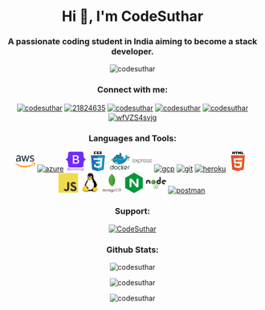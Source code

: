<h1 align="center">Hi 👋, I'm CodeSuthar</h1>
<h3 align="center">A passionate coding student in India aiming to become a stack developer.</h3>

<p align="center"> <img src="https://komarev.com/ghpvc/?username=codesuthar&label=Profile%20Views&color=0066cc&style=flat" alt="codesuthar" /> </p>

<h3 align="center">Connect with me:</h3>
<p align="center">
<a href="https://codepen.io/codesuthar" target="blank"><img align="center" src="https://raw.githubusercontent.com/rahuldkjain/github-profile-readme-generator/master/src/images/icons/Social/codepen.svg" alt="codesuthar" height="30" width="40" /></a>
<a href="https://stackoverflow.com/users/21824635" target="blank"><img align="center" src="https://raw.githubusercontent.com/rahuldkjain/github-profile-readme-generator/master/src/images/icons/Social/stack-overflow.svg" alt="21824635" height="30" width="40" /></a>
<a href="https://instagram.com/codesuthar" target="blank"><img align="center" src="https://raw.githubusercontent.com/rahuldkjain/github-profile-readme-generator/master/src/images/icons/Social/instagram.svg" alt="codesuthar" height="30" width="40" /></a>
<a href="https://www.youtube.com/c/codesuthar" target="blank"><img align="center" src="https://raw.githubusercontent.com/rahuldkjain/github-profile-readme-generator/master/src/images/icons/Social/youtube.svg" alt="codesuthar" height="30" width="40" /></a>
<a href="https://www.leetcode.com/codesuthar" target="blank"><img align="center" src="https://raw.githubusercontent.com/rahuldkjain/github-profile-readme-generator/master/src/images/icons/Social/leet-code.svg" alt="codesuthar" height="30" width="40" /></a>
<a href="https://discord.gg/wfVZS4svjg" target="blank"><img align="center" src="https://raw.githubusercontent.com/rahuldkjain/github-profile-readme-generator/master/src/images/icons/Social/discord.svg" alt="wfVZS4svjg" height="30" width="40" /></a>
</p>

<h3 align="center">Languages and Tools:</h3>
<p align="center"><a href="https://aws.amazon.com" target="_blank" rel="noreferrer"><img src="https://raw.githubusercontent.com/devicons/devicon/master/icons/amazonwebservices/amazonwebservices-original-wordmark.svg" alt="aws" width="40" height="40"/></a>&nbsp;<a href="https://azure.microsoft.com/en-in/" target="_blank" rel="noreferrer"><img src="https://www.vectorlogo.zone/logos/microsoft_azure/microsoft_azure-icon.svg" alt="azure" width="40" height="40"/></a>&nbsp;<a href="https://getbootstrap.com" target="_blank" rel="noreferrer"><img src="https://raw.githubusercontent.com/devicons/devicon/master/icons/bootstrap/bootstrap-plain-wordmark.svg" alt="bootstrap" width="40" height="40"/></a>&nbsp;<a href="https://www.w3schools.com/css/" target="_blank" rel="noreferrer"><img src="https://raw.githubusercontent.com/devicons/devicon/master/icons/css3/css3-original-wordmark.svg" alt="css3" width="40" height="40"/></a>&nbsp;<a href="https://www.docker.com/" target="_blank" rel="noreferrer"><img src="https://raw.githubusercontent.com/devicons/devicon/master/icons/docker/docker-original-wordmark.svg" alt="docker" width="40" height="40"/></a>&nbsp;<a href="https://expressjs.com" target="_blank" rel="noreferrer"><img src="https://raw.githubusercontent.com/devicons/devicon/master/icons/express/express-original-wordmark.svg" alt="express" width="40" height="40"/></a>&nbsp;<a href="https://cloud.google.com" target="_blank" rel="noreferrer"><img src="https://www.vectorlogo.zone/logos/google_cloud/google_cloud-icon.svg" alt="gcp" width="40" height="40"/></a>&nbsp;<a href="https://git-scm.com/" target="_blank" rel="noreferrer"><img src="https://www.vectorlogo.zone/logos/git-scm/git-scm-icon.svg" alt="git" width="40" height="40"/></a>&nbsp;<a href="https://heroku.com" target="_blank" rel="noreferrer"><img src="https://www.vectorlogo.zone/logos/heroku/heroku-icon.svg" alt="heroku" width="40" height="40"/></a>&nbsp;<a href="https://www.w3.org/html/" target="_blank" rel="noreferrer"><img src="https://raw.githubusercontent.com/devicons/devicon/master/icons/html5/html5-original-wordmark.svg" alt="html5" width="40" height="40"/></a>&nbsp;<a href="https://developer.mozilla.org/en-US/docs/Web/JavaScript" target="_blank" rel="noreferrer"><img src="https://raw.githubusercontent.com/devicons/devicon/master/icons/javascript/javascript-original.svg" alt="javascript" width="40" height="40"/></a>&nbsp;<a href="https://www.linux.org/" target="_blank" rel="noreferrer"><img src="https://raw.githubusercontent.com/devicons/devicon/master/icons/linux/linux-original.svg" alt="linux" width="40" height="40"/></a>&nbsp;<a href="https://www.mongodb.com/" target="_blank" rel="noreferrer"><img src="https://raw.githubusercontent.com/devicons/devicon/master/icons/mongodb/mongodb-original-wordmark.svg" alt="mongodb" width="40" height="40"/></a>&nbsp;<a href="https://www.nginx.com" target="_blank" rel="noreferrer"><img src="https://raw.githubusercontent.com/devicons/devicon/master/icons/nginx/nginx-original.svg" alt="nginx" width="40" height="40"/></a>&nbsp;<a href="https://nodejs.org" target="_blank" rel="noreferrer"><img src="https://raw.githubusercontent.com/devicons/devicon/master/icons/nodejs/nodejs-original-wordmark.svg" alt="nodejs" width="40" height="40"/></a>&nbsp;<a href="https://postman.com" target="_blank" rel="noreferrer"><img src="https://www.vectorlogo.zone/logos/getpostman/getpostman-icon.svg" alt="postman" width="40" height="40"/></a>&nbsp;</p>

<h3 align="center">Support:</h3>
<p align="center"><a href="https://www.buymeacoffee.com/CodeSuthar"> <img src="https://cdn.buymeacoffee.com/buttons/v2/default-yellow.png" height="50" width="210" alt="CodeSuthar" /></a></p>
<h3 align="center">Github Stats:</h3>
<p align="center"><img src="https://github-readme-stats.vercel.app/api/top-langs?username=codesuthar&show_icons=true&title_color=000033&text_color=000033&bg_color=0066cc&icon_color=000033&hide_border=true&locale=en&layout=compact" alt="codesuthar" /></p>

<p align="center"><img src="https://github-readme-stats.vercel.app/api?username=codesuthar&show_icons=true&theme=synthwave&title_color=000033&text_color=000033&bg_color=0066cc&icon_color=000033&hide_border=true&locale=en" alt="codesuthar" /></p>

<p align="center"><img src="https://github-readme-streak-stats.herokuapp.com?user=codesuthar&theme=synthwave&hide_border=true&background=0066CC&stroke=000033&fire=000033&ring=000033&currStreakNum=000033&sideNums=000033&currStreakLabel=000033&sideLabels=000033&dates=000033" alt="codesuthar" /></p>

